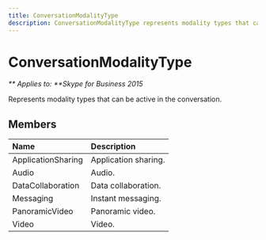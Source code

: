 ```yaml
---
title: ConversationModalityType
description: ConversationModalityType represents modality types that can be active in the conversation.
---
```


# ConversationModalityType


_** Applies to: **Skype for Business 2015_

Represents modality types that can be active in the conversation.
            
## Members



|**Name**|**Description**|
|:-----|:-----|
|ApplicationSharing|Application sharing.|
|Audio|Audio.|
|DataCollaboration|Data collaboration.|
|Messaging|Instant messaging.|
|PanoramicVideo|Panoramic video.|
|Video|Video.|
